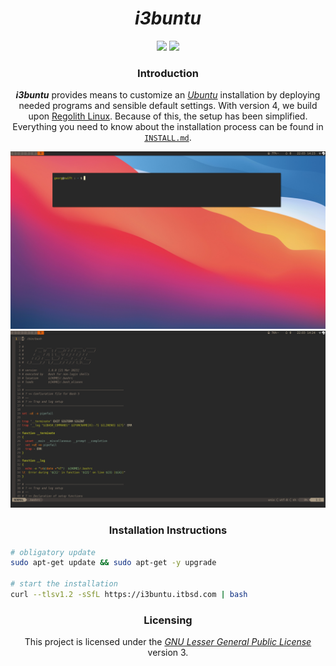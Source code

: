 <h1 align="center" >
  <i>i3buntu</i>
</h1>

<p align="center">
    <img src="https://img.shields.io/badge/version-v4.0.0-1A1D23?&style=for-the-badge">
    <img src="https://img.shields.io/badge/stability-stable-FBB444?&style=for-the-badge">
    <br/>
</p>

<h3 align="center" >
  Introduction
</h3>

<p align="center">
  <b><i>i3buntu</i></b> provides means to customize an <a href="https://ubuntu.com/"><i>Ubuntu</i></a> installation by deploying needed programs and sensible default settings. With version 4, we build upon <a href="https://regolith-linux.org/">Regolith Linux</a>. Because of this, the setup has been simplified. Everything you need to know about the installation process can be found in <a href="INSTALL.md"><code>INSTALL.md</code></a>.
</p>

![Desktop Theme](resources/docs/desktop.png)
![Notifications](resources/docs/neovim.png)

<h3 align="center">
  Installation Instructions
</h3>

``` BASH
# obligatory update
sudo apt-get update && sudo apt-get -y upgrade

# start the installation
curl --tlsv1.2 -sSfL https://i3buntu.itbsd.com | bash
```

<h3 align="center" >
  Licensing
</h3>

<p align="center">
  This project is licensed under the <a href="./LICENSE"><i>GNU Lesser General Public License</i></a> version 3.
</p>
